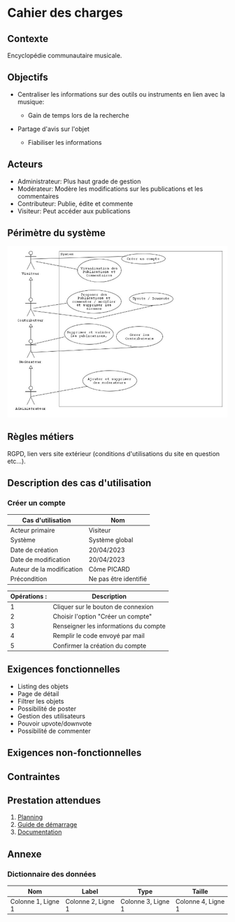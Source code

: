 # Cahier des charges

## Contexte
Encyclopédie communautaire musicale.

## Objectifs
- Centraliser les informations sur des outils ou instruments en lien avec la musique:
  - Gain de temps lors de la recherche


- Partage d'avis sur l'objet
  - Fiabiliser les informations

## Acteurs
- Administrateur: Plus haut grade de gestion
- Modérateur: Modère les modifications sur les publications et les commentaires
- Contributeur: Publie, édite et commente 
- Visiteur: Peut accéder aux publications

## Périmètre du système
![Use Case MusiVerse](../assets/useCaseMusicVerse.jpg)

## Règles métiers
RGPD, lien vers site extérieur (conditions d'utilisations du site en question etc...).

## Description des cas d'utilisation

### Créer un compte
| Cas d'utilisation         | Nom                   |
|---------------------------|-----------------------|
| Acteur primaire           | Visiteur              |
| Système                   | Système global        |
| Date de création          | 20/04/2023            |
| Date de modification      | 20/04/2023            |
| Auteur de la modification | Côme PICARD           |
| Précondition              | Ne pas être identifié |

| Opérations : | Description                           |
|--------------|---------------------------------------|
| 1            | Cliquer sur le bouton de connexion    |
| 2            | Choisir l'option "Créer un compte"    |
| 3            | Renseigner les informations du compte |
| 4            | Remplir le code envoyé par mail       |
| 5            | Confirmer la création du compte       |




## Exigences fonctionnelles
- Listing des objets
- Page de détail
- Filtrer les objets
- Possibilité de poster
- Gestion des utilisateurs
- Pouvoir upvote/downvote
- Possibilité de commenter

## Exigences non-fonctionnelles


## Contraintes


## Prestation attendues
1. [Planning]()
2. [Guide de démarrage]()
3. [Documentation]()
## Annexe

### Dictionnaire des données

| Nom                | Label              | Type               | Taille             |
|--------------------|--------------------|--------------------|--------------------|
| Colonne 1, Ligne 1 | Colonne 2, Ligne 1 | Colonne 3, Ligne 1 | Colonne 4, Ligne 1 |